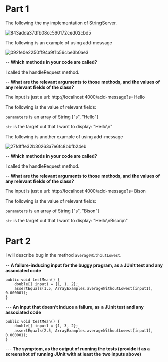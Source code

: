 # Part 1
The following the my implementation of StringServer.

![843adda37dfb08cc560172ced02cbd5](https://user-images.githubusercontent.com/77051146/215222009-348ae413-2609-49d2-839b-927aefe5ed2f.png)

The following is an example of using add-message

![092fe0e2250ff94a9f1b56cbe3b0ae3](https://user-images.githubusercontent.com/77051146/215222361-50bc5778-39c1-4485-9b78-daa7e275e81b.png)

-- **Which methods in your code are called?**

I called the handleRequest method.

-- **What are the relevant arguments to those methods, and the values of any relevant fields of the class?**

The input is just a url: http://localhost:4000/add-message?s=Hello

The following is the value of relevant fields:

`parameters` is an array of String ["s", "Hello"]

`str` is the target out that I want to display: "Hello\n"

The following is another example of using add-message

![27fdfffe32b30263a7e6fc8bbfb24eb](https://user-images.githubusercontent.com/77051146/215222431-1454e045-0358-4eba-9bf7-c5f69d20ab95.png)

-- **Which methods in your code are called?**

I called the handleRequest method.

-- **What are the relevant arguments to those methods, and the values of any relevant fields of the class?**

The input is just a url: http://localhost:4000/add-message?s=Bison

The following is the value of relevant fields:

`parameters` is an array of String ["s", "Bison"]

`str` is the target out that I want to display: "Hello\nBison\n"

# Part 2

I will describe bug in the method `averageWithoutLowest`.

-- **A failure-inducing input for the buggy program, as a JUnit test and any associated code**
```
public void testMean() {
    double[] input1 = {1, 1, 2};
    assertEquals(1.5, ArrayExamples.averageWithoutLowest(input1), 0.000001);
}
```
--- **An input that doesn’t induce a failure, as a JUnit test and any associated code**
```
public void testMean() {
    double[] input1 = {1, 3, 2};
    assertEquals(2.5, ArrayExamples.averageWithoutLowest(input1), 0.000001);
}
```
--- **The symptom, as the output of running the tests (provide it as a screenshot of running JUnit with at least the two inputs above)**


